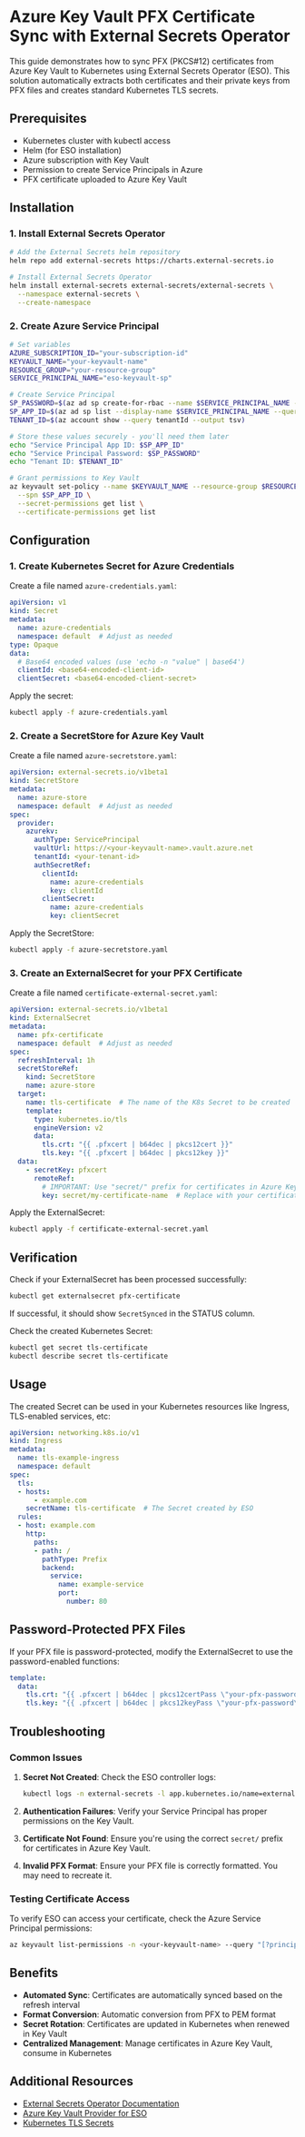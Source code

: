 # Azure Key Vault PFX Certificate Sync with External Secrets Operator

This guide demonstrates how to sync PFX (PKCS#12) certificates from Azure Key Vault to Kubernetes using External Secrets Operator (ESO). This solution automatically extracts both certificates and their private keys from PFX files and creates standard Kubernetes TLS secrets.

## Prerequisites

- Kubernetes cluster with kubectl access
- Helm (for ESO installation)
- Azure subscription with Key Vault
- Permission to create Service Principals in Azure
- PFX certificate uploaded to Azure Key Vault

## Installation

### 1. Install External Secrets Operator

```bash
# Add the External Secrets helm repository
helm repo add external-secrets https://charts.external-secrets.io

# Install External Secrets Operator
helm install external-secrets external-secrets/external-secrets \
  --namespace external-secrets \
  --create-namespace
```

### 2. Create Azure Service Principal

```bash
# Set variables
AZURE_SUBSCRIPTION_ID="your-subscription-id"
KEYVAULT_NAME="your-keyvault-name"
RESOURCE_GROUP="your-resource-group"
SERVICE_PRINCIPAL_NAME="eso-keyvault-sp"

# Create Service Principal
SP_PASSWORD=$(az ad sp create-for-rbac --name $SERVICE_PRINCIPAL_NAME --query password --output tsv)
SP_APP_ID=$(az ad sp list --display-name $SERVICE_PRINCIPAL_NAME --query [].appId --output tsv)
TENANT_ID=$(az account show --query tenantId --output tsv)

# Store these values securely - you'll need them later
echo "Service Principal App ID: $SP_APP_ID"
echo "Service Principal Password: $SP_PASSWORD"
echo "Tenant ID: $TENANT_ID"

# Grant permissions to Key Vault
az keyvault set-policy --name $KEYVAULT_NAME --resource-group $RESOURCE_GROUP \
  --spn $SP_APP_ID \
  --secret-permissions get list \
  --certificate-permissions get list
```

## Configuration

### 1. Create Kubernetes Secret for Azure Credentials

Create a file named `azure-credentials.yaml`:

```yaml
apiVersion: v1
kind: Secret
metadata:
  name: azure-credentials
  namespace: default  # Adjust as needed
type: Opaque
data:
  # Base64 encoded values (use 'echo -n "value" | base64')
  clientId: <base64-encoded-client-id>
  clientSecret: <base64-encoded-client-secret>
```

Apply the secret:

```bash
kubectl apply -f azure-credentials.yaml
```

### 2. Create a SecretStore for Azure Key Vault

Create a file named `azure-secretstore.yaml`:

```yaml
apiVersion: external-secrets.io/v1beta1
kind: SecretStore
metadata:
  name: azure-store
  namespace: default  # Adjust as needed
spec:
  provider:
    azurekv:
      authType: ServicePrincipal
      vaultUrl: https://<your-keyvault-name>.vault.azure.net
      tenantId: <your-tenant-id>
      authSecretRef:
        clientId:
          name: azure-credentials
          key: clientId
        clientSecret:
          name: azure-credentials
          key: clientSecret
```

Apply the SecretStore:

```bash
kubectl apply -f azure-secretstore.yaml
```

### 3. Create an ExternalSecret for your PFX Certificate

Create a file named `certificate-external-secret.yaml`:

```yaml
apiVersion: external-secrets.io/v1beta1
kind: ExternalSecret
metadata:
  name: pfx-certificate
  namespace: default  # Adjust as needed
spec:
  refreshInterval: 1h
  secretStoreRef:
    kind: SecretStore
    name: azure-store
  target:
    name: tls-certificate  # The name of the K8s Secret to be created
    template:
      type: kubernetes.io/tls
      engineVersion: v2
      data:
        tls.crt: "{{ .pfxcert | b64dec | pkcs12cert }}"
        tls.key: "{{ .pfxcert | b64dec | pkcs12key }}"
  data:
    - secretKey: pfxcert
      remoteRef:
        # IMPORTANT: Use "secret/" prefix for certificates in Azure Key Vault
        key: secret/my-certificate-name  # Replace with your certificate name
```

Apply the ExternalSecret:

```bash
kubectl apply -f certificate-external-secret.yaml
```

## Verification

Check if your ExternalSecret has been processed successfully:

```bash
kubectl get externalsecret pfx-certificate
```

If successful, it should show `SecretSynced` in the STATUS column.

Check the created Kubernetes Secret:

```bash
kubectl get secret tls-certificate
kubectl describe secret tls-certificate
```

## Usage

The created Secret can be used in your Kubernetes resources like Ingress, TLS-enabled services, etc:

```yaml
apiVersion: networking.k8s.io/v1
kind: Ingress
metadata:
  name: tls-example-ingress
  namespace: default
spec:
  tls:
  - hosts:
      - example.com
    secretName: tls-certificate  # The Secret created by ESO
  rules:
  - host: example.com
    http:
      paths:
      - path: /
        pathType: Prefix
        backend:
          service:
            name: example-service
            port:
              number: 80
```

## Password-Protected PFX Files

If your PFX file is password-protected, modify the ExternalSecret to use the password-enabled functions:

```yaml
template:
  data:
    tls.crt: "{{ .pfxcert | b64dec | pkcs12certPass \"your-pfx-password\" }}"
    tls.key: "{{ .pfxcert | b64dec | pkcs12keyPass \"your-pfx-password\" }}"
```

## Troubleshooting

### Common Issues

1. **Secret Not Created**: Check the ESO controller logs:
   ```bash
   kubectl logs -n external-secrets -l app.kubernetes.io/name=external-secrets
   ```

2. **Authentication Failures**: Verify your Service Principal has proper permissions on the Key Vault.

3. **Certificate Not Found**: Ensure you're using the correct `secret/` prefix for certificates in Azure Key Vault.

4. **Invalid PFX Format**: Ensure your PFX file is correctly formatted. You may need to recreate it.

### Testing Certificate Access

To verify ESO can access your certificate, check the Azure Service Principal permissions:

```bash
az keyvault list-permissions -n <your-keyvault-name> --query "[?principalId=='<service-principal-object-id>']"
```

## Benefits

- **Automated Sync**: Certificates are automatically synced based on the refresh interval
- **Format Conversion**: Automatic conversion from PFX to PEM format
- **Secret Rotation**: Certificates are updated in Kubernetes when renewed in Key Vault
- **Centralized Management**: Manage certificates in Azure Key Vault, consume in Kubernetes

## Additional Resources

- [External Secrets Operator Documentation](https://external-secrets.io/latest/)
- [Azure Key Vault Provider for ESO](https://external-secrets.io/latest/provider/azure-key-vault/)
- [Kubernetes TLS Secrets](https://kubernetes.io/docs/concepts/configuration/secret/#tls-secrets)
